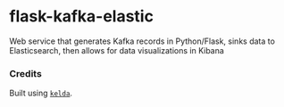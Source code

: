 flask-kafka-elastic
===

Web service that generates Kafka records in Python/Flask, sinks data to Elasticsearch, then allows for data visualizations in Kibana

### Credits

Built using [`kelda`](https://kelda.io). 
